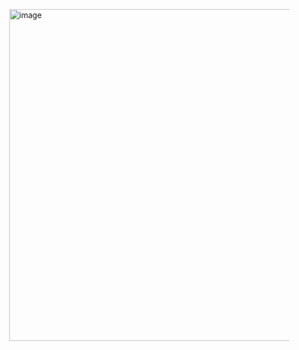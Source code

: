 <img width="1197" height="596" alt="image" src="https://github.com/user-attachments/assets/38facfc3-91bd-4058-997a-922ea53f52cc" />
